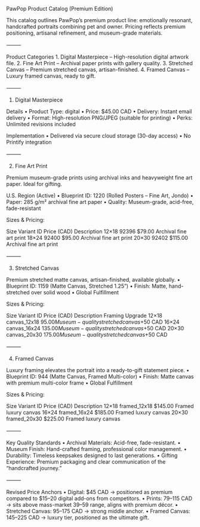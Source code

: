 
PawPop Product Catalog (Premium Edition)

This catalog outlines PawPop’s premium product line: emotionally resonant, handcrafted portraits combining pet and owner. Pricing reflects premium positioning, artisanal refinement, and museum-grade materials.

⸻

Product Categories
	1.	Digital Masterpiece – High-resolution digital artwork file.
	2.	Fine Art Print – Archival paper prints with gallery quality.
	3.	Stretched Canvas – Premium stretched canvas, artisan-finished.
	4.	Framed Canvas – Luxury framed canvas, ready to gift.

⸻

1. Digital Masterpiece

Details
	•	Product Type: digital
	•	Price: $45.00 CAD
	•	Delivery: Instant email delivery
	•	Format: High-resolution PNG/JPEG (suitable for printing)
	•	Perks: Unlimited revisions included

Implementation
	•	Delivered via secure cloud storage (30-day access)
	•	No Printify integration

⸻

2. Fine Art Print

Premium museum-grade prints using archival inks and heavyweight fine art paper. Ideal for gifting.

U.S. Region (Active)
	•	Blueprint ID: 1220 (Rolled Posters – Fine Art, Jondo)
	•	Paper: 285 g/m² archival fine art paper
	•	Quality: Museum-grade, acid-free, fade-resistant

Sizes & Pricing:

Size	Variant ID	Price (CAD)	Description
12×18	92396	$79.00	Archival fine art print
18×24	92400	$95.00	Archival fine art print
20×30	92402	$115.00	Archival fine art print


⸻

3. Stretched Canvas

Premium stretched matte canvas, artisan-finished, available globally.
	•	Blueprint ID: 1159 (Matte Canvas, Stretched 1.25”)
	•	Finish: Matte, hand-stretched over solid wood
	•	Global Fulfillment

Sizes & Pricing:

Size	Variant ID	Price (CAD)	Description	Framing Upgrade
12×18	canvas_12x18	$95.00	Museum-quality stretched canvas	+$50 CAD
16×24	canvas_16x24	$135.00	Museum-quality stretched canvas	+$50 CAD
20×30	canvas_20x30	$175.00	Museum-quality stretched canvas	+$50 CAD


⸻

4. Framed Canvas

Luxury framing elevates the portrait into a ready-to-gift statement piece.
	•	Blueprint ID: 944 (Matte Canvas, Framed Multi-color)
	•	Finish: Matte canvas with premium multi-color frame
	•	Global Fulfillment

Sizes & Pricing:

Size	Variant ID	Price (CAD)	Description
12×18	framed_12x18	$145.00	Framed luxury canvas
16×24	framed_16x24	$185.00	Framed luxury canvas
20×30	framed_20x30	$225.00	Framed luxury canvas


⸻

Key Quality Standards
	•	Archival Materials: Acid-free, fade-resistant.
	•	Museum Finish: Hand-crafted framing, professional color management.
	•	Durability: Timeless keepsakes designed to last generations.
	•	Gifting Experience: Premium packaging and clear communication of the “handcrafted journey.”

⸻

Revised Price Anchors
	•	Digital: $45 CAD → positioned as premium compared to $15–20 digital add-ons from competitors.
	•	Prints: $79–$115 CAD → sits above mass-market $39–$59 range, aligns with premium décor.
	•	Stretched Canvas: $95–$175 CAD → strong middle anchor.
	•	Framed Canvas: $145–$225 CAD → luxury tier, positioned as the ultimate gift.
